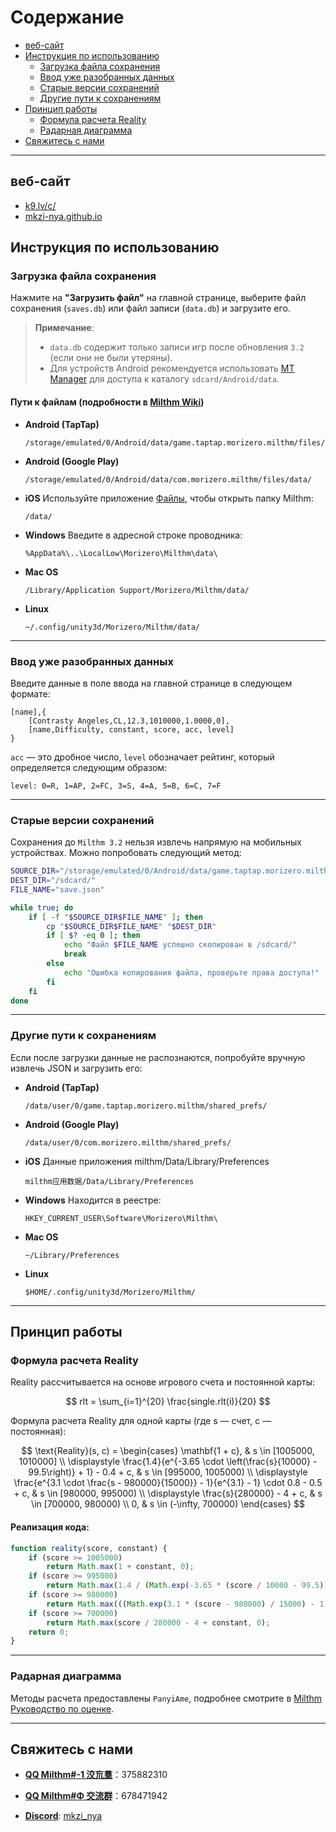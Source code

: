 
# Содержание
- [веб-сайт](#веб-сайт)
- [Инструкция по использованию](#инструкция-по-использованию)
  - [Загрузка файла сохранения](#загрузка-файла-сохранения)
  - [Ввод уже разобранных данных](#ввод-уже-разобранных-данных)
  - [Старые версии сохранений](#старые-версии-сохранений)
  - [Другие пути к сохранениям](#другие-пути-к-сохранениям)
- [Принцип работы](#принцип-работы)
  - [Формула расчета Reality](#формула-расчета-reality)
  - [Радарная диаграмма](#радарная-диаграмма)
- [Свяжитесь с нами](#свяжитесь-с-нами)

---

## веб-сайт
  - [k9.lv/c/](http://k9.lv/c/)
  - [mkzi-nya.github.io](https://mkzi-nya.github.io/milthm-calculator-web/index_en.html)

## Инструкция по использованию

### Загрузка файла сохранения

Нажмите на **"Загрузить файл"** на главной странице, выберите файл сохранения (`saves.db`) или файл записи (`data.db`) и загрузите его.

> **Примечание**:
> - `data.db` содержит только записи игр после обновления `3.2` (если они не были утеряны).
> - Для устройств Android рекомендуется использовать [MT Manager](https://mt2.cn/) для доступа к каталогу `sdcard/Android/data`.

#### **Пути к файлам (подробности в [Milthm Wiki](https://milthm.fandom.com/wiki/Data_File))**

- **Android (TapTap)**
  ```text
  /storage/emulated/0/Android/data/game.taptap.morizero.milthm/files/data/
  ```
- **Android (Google Play)**
  ```text
  /storage/emulated/0/Android/data/com.morizero.milthm/files/data/
  ```
- **iOS**
  Используйте приложение [Файлы](https://support.apple.com/ru-ru/102570), чтобы открыть папку Milthm:
  ```text
  /data/
  ```
- **Windows**
  Введите в адресной строке проводника:
  ```text
  %AppData%\..\LocalLow\Morizero\Milthm\data\
  ```
- **Mac OS**
  ```text
  /Library/Application Support/Morizero/Milthm/data/
  ```
- **Linux**
  ```text
  ~/.config/unity3d/Morizero/Milthm/data/
  ```

---

### Ввод уже разобранных данных

Введите данные в поле ввода на главной странице в следующем формате:

```text
[name],{
    [Contrasty Angeles,CL,12.3,1010000,1.0000,0],
    [name,Difficulty, constant, score, acc, level]
}
```

`acc` — это дробное число, `level` обозначает рейтинг, который определяется следующим образом:

```text
level: 0=R, 1=AP, 2=FC, 3=S, 4=A, 5=B, 6=C, 7=F
```

---

### Старые версии сохранений

Сохранения до `Milthm 3.2` нельзя извлечь напрямую на мобильных устройствах. Можно попробовать следующий метод:

```sh
SOURCE_DIR="/storage/emulated/0/Android/data/game.taptap.morizero.milthm/files/"
DEST_DIR="/sdcard/"
FILE_NAME="save.json"

while true; do
    if [ -f "$SOURCE_DIR$FILE_NAME" ]; then
        cp "$SOURCE_DIR$FILE_NAME" "$DEST_DIR"
        if [ $? -eq 0 ]; then
            echo "Файл $FILE_NAME успешно скопирован в /sdcard/"
            break
        else
            echo "Ошибка копирования файла, проверьте права доступа!"
        fi
    fi
done
```

---

### Другие пути к сохранениям

Если после загрузки данные не распознаются, попробуйте вручную извлечь JSON и загрузить его:

- **Android (TapTap)**
  ```text
  /data/user/0/game.taptap.morizero.milthm/shared_prefs/
  ```
- **Android (Google Play)**
  ```text
  /data/user/0/com.morizero.milthm/shared_prefs/
  ```
- **iOS**
  Данные приложения milthm/Data/Library/Preferences
  ```text
  milthm应用数据/Data/Library/Preferences
  ```
- **Windows**
  Находится в реестре:
  ```text
  HKEY_CURRENT_USER\Software\Morizero\Milthm\
  ```
- **Mac OS**
  ```text
  ~/Library/Preferences
  ```
- **Linux**
  ```text
  $HOME/.config/unity3d/Morizero/Milthm/
  ```

---

## Принцип работы

### Формула расчета Reality

Reality рассчитывается на основе игрового счета и постоянной карты:

$$
rlt = \sum_{i=1}^{20} \frac{single.rlt(i)}{20}
$$

Формула расчета Reality для одной карты (где s — счет, c — постоянная):

$$
\text{Reality}(s, c) =
\begin{cases} 
\mathbf{1 + c}, & s \in [1005000, 1010000] \\
\displaystyle \frac{1.4}{e^{-3.65 \cdot \left(\frac{s}{10000} - 99.5\right)} + 1} - 0.4 + c, 
& s \in [995000, 1005000) \\
\displaystyle \frac{e^{3.1 \cdot \frac{s - 980000}{15000}} - 1}{e^{3.1} - 1} \cdot 0.8 - 0.5 + c, 
& s \in [980000, 995000) \\
\displaystyle \frac{s}{280000} - 4 + c, & s \in [700000, 980000) \\
0, & s \in (-\infty, 700000)
\end{cases}
$$

#### Реализация кода:
```js
function reality(score, constant) {
    if (score >= 1005000)
        return Math.max(1 + constant, 0);
    if (score >= 995000) 
        return Math.max(1.4 / (Math.exp(-3.65 * (score / 10000 - 99.5)) + 1) - 0.4 + constant, 0);
    if (score >= 980000) 
        return Math.max(((Math.exp(3.1 * (score - 980000) / 15000) - 1) / (Math.exp(3.1) - 1)) * 0.8 - 0.5 + constant, 0);
    if (score >= 700000) 
        return Math.max(score / 280000 - 4 + constant, 0);
    return 0;
}
```

---

### Радарная диаграмма

Методы расчета предоставлены `PanyiAme`, подробнее смотрите в [Milthm Руководство по оценке](https://wwp.lanzoup.com/iZ59A2j8nbpe).

---

## Свяжитесь с нами

- **[QQ Milthm#-1 洨巟羣](https://qm.qq.com/q/Utb6sNDvki)**：375882310

- **[QQ Milthm#Φ 交流群](https://qm.qq.com/q/fIErsKKz3a)**：678471942

- **[Discord](https://discord.gg/66qthKHw)**: [mkzi_nya](https://discord.gg/66qthKHw)
